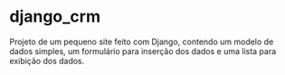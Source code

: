 # django_crm
Projeto de um pequeno site feito com Django, contendo um modelo de dados simples, um formulário para inserção dos dados e uma lista para exibição dos dados.
